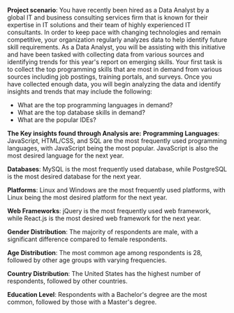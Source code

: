 **Project scenario**:
You have recently been hired as a Data Analyst by a global IT and business consulting services firm that is known for their expertise in IT solutions and their team of highly experienced IT consultants. In order to keep pace with changing technologies and remain competitive, your organization regularly analyzes data to help identify future skill requirements. As a Data Analyst, you will be assisting with this initiative and have been tasked with collecting data from various sources and identifying trends for this year's report on emerging skills. Your first task is to collect the top programming skills that are most in demand from various sources including job postings, training portals, and surveys. Once you have collected enough data, you will begin analyzing the data and identify insights and trends that may include the following:
  * What are the top programming languages in demand?
  * What are the top database skills in demand?
  * What are the popular IDEs?

    
**The Key insights found through Analysis are:** 
**Programming Languages**: JavaScript, HTML/CSS, and SQL are the most frequently used programming languages, with JavaScript being the most popular. JavaScript is also the most desired language for the next year.

**Databases**: MySQL is the most frequently used database, while PostgreSQL is the most desired database for the next year.

**Platforms**: Linux and Windows are the most frequently used platforms, with Linux being the most desired platform for the next year.

**Web Frameworks**: jQuery is the most frequently used web framework, while React.js is the most desired web framework for the next year.

**Gender Distribution**: The majority of respondents are male, with a significant difference compared to female respondents.

**Age Distribution**: The most common age among respondents is 28, followed by other age groups with varying frequencies.

**Country Distribution**: The United States has the highest number of respondents, followed by other countries.

**Education Level**: Respondents with a Bachelor's degree are the most common, followed by those with a Master's degree.
